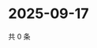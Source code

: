 # 2025-09-17

共 0 条

<!-- BEGIN ZHIHUVIDEO -->
<!-- 最后更新时间 Wed Sep 17 2025 06:10:08 GMT+0800 (China Standard Time) -->

<!-- END ZHIHUVIDEO -->
